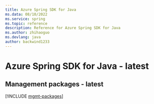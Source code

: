 ```yaml
---
title: Azure Spring SDK for Java
ms.data: 08/10/2022
ms.service: spring
ms.topic: reference
description: Reference for Azure Spring SDK for Java
ms.author: zhihaoguo
ms.devlang: java
author: backwind1233
---
```

# Azure Spring SDK for Java - latest

## Management packages - latest
[!INCLUDE [mgmt-packages](spring-mgmt-index.md)]